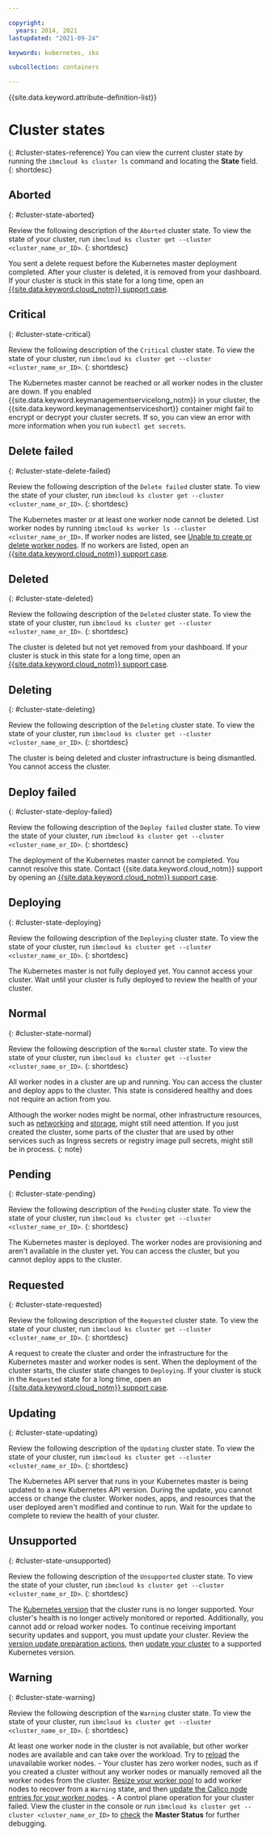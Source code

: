 ```yaml
---

copyright: 
  years: 2014, 2021
lastupdated: "2021-09-24"

keywords: kubernetes, iks

subcollection: containers

---
```




{{site.data.keyword.attribute-definition-list}}

# Cluster states
{: #cluster-states-reference}
You can view the current cluster state by running the `ibmcloud ks cluster ls` command and locating the **State** field.
{: shortdesc}

## Aborted
{: #cluster-state-aborted}

Review the following description of the `Aborted` cluster state. To view the state of your cluster, run `ibmcloud ks cluster get --cluster <cluster_name_or_ID>`.
{: shortdesc}

You sent a delete request before the Kubernetes master deployment completed. After your cluster is deleted, it is removed from your dashboard. If your cluster is stuck in this state for a long time, open an [{{site.data.keyword.cloud_notm}} support case](/docs/containers?topic=containers-get-help).

## Critical
{: #cluster-state-critical}

Review the following description of the `Critical` cluster state. To view the state of your cluster, run `ibmcloud ks cluster get --cluster <cluster_name_or_ID>`.
{: shortdesc}

The Kubernetes master cannot be reached or all worker nodes in the cluster are down. If you enabled {{site.data.keyword.keymanagementservicelong_notm}} in your cluster, the {{site.data.keyword.keymanagementserviceshort}} container might fail to encrypt or decrypt your cluster secrets. If so, you can view an error with more information when you run `kubectl get secrets`.

## Delete failed
{: #cluster-state-delete-failed}

Review the following description of the `Delete failed` cluster state. To view the state of your cluster, run `ibmcloud ks cluster get --cluster <cluster_name_or_ID>`.
{: shortdesc}

The Kubernetes master or at least one worker node cannot be deleted. List worker nodes by running `ibmcloud ks worker ls --cluster <cluster_name_or_ID>`. If worker nodes are listed, see [Unable to create or delete worker nodes](/docs/containers?topic=containers-worker_infra_errors). If no workers are listed, open an [{{site.data.keyword.cloud_notm}} support case](/docs/containers?topic=containers-get-help).

## Deleted
{: #cluster-state-deleted}

Review the following description of the `Deleted` cluster state. To view the state of your cluster, run `ibmcloud ks cluster get --cluster <cluster_name_or_ID>`.
{: shortdesc}

The cluster is deleted but not yet removed from your dashboard. If your cluster is stuck in this state for a long time, open an [{{site.data.keyword.cloud_notm}} support case](/docs/containers?topic=containers-get-help).

## Deleting
{: #cluster-state-deleting}

Review the following description of the `Deleting` cluster state. To view the state of your cluster, run `ibmcloud ks cluster get --cluster <cluster_name_or_ID>`.
{: shortdesc}

The cluster is being deleted and cluster infrastructure is being dismantled. You cannot access the cluster.

## Deploy failed
{: #cluster-state-deploy-failed}

Review the following description of the `Deploy failed` cluster state. To view the state of your cluster, run `ibmcloud ks cluster get --cluster <cluster_name_or_ID>`.
{: shortdesc}

The deployment of the Kubernetes master cannot be completed. You cannot resolve this state. Contact {{site.data.keyword.cloud_notm}} support by opening an [{{site.data.keyword.cloud_notm}} support case](/docs/containers?topic=containers-get-help).

## Deploying
{: #cluster-state-deploying}

Review the following description of the `Deploying` cluster state. To view the state of your cluster, run `ibmcloud ks cluster get --cluster <cluster_name_or_ID>`.
{: shortdesc}

The Kubernetes master is not fully deployed yet. You cannot access your cluster. Wait until your cluster is fully deployed to review the health of your cluster.

## Normal
{: #cluster-state-normal}

Review the following description of the `Normal` cluster state. To view the state of your cluster, run `ibmcloud ks cluster get --cluster <cluster_name_or_ID>`.
{: shortdesc}

All worker nodes in a cluster are up and running. You can access the cluster and deploy apps to the cluster. This state is considered healthy and does not require an action from you.

Although the worker nodes might be normal, other infrastructure resources, such as [networking](/docs/containers?topic=containers-coredns_lameduck) and [storage](/docs/containers?topic=containers-debug_storage_file), might still need attention. If you just created the cluster, some parts of the cluster that are used by other services such as Ingress secrets or registry image pull secrets, might still be in process.
{: note}


## Pending
{: #cluster-state-pending}

Review the following description of the `Pending` cluster state. To view the state of your cluster, run `ibmcloud ks cluster get --cluster <cluster_name_or_ID>`.
{: shortdesc}

The Kubernetes master is deployed. The worker nodes are provisioning and aren't available in the cluster yet. You can access the cluster, but you cannot deploy apps to the cluster.

## Requested
{: #cluster-state-requested}

Review the following description of the `Requested` cluster state. To view the state of your cluster, run `ibmcloud ks cluster get --cluster <cluster_name_or_ID>`.
{: shortdesc}

A request to create the cluster and order the infrastructure for the Kubernetes master and worker nodes is sent. When the deployment of the cluster starts, the cluster state changes to `Deploying`. If your cluster is stuck in the <code>Requested</code> state for a long time, open an [{{site.data.keyword.cloud_notm}} support case](/docs/containers?topic=containers-get-help).

## Updating
{: #cluster-state-updating}

Review the following description of the `Updating` cluster state. To view the state of your cluster, run `ibmcloud ks cluster get --cluster <cluster_name_or_ID>`.
{: shortdesc}

The Kubernetes API server that runs in your Kubernetes master is being updated to a new Kubernetes API version. During the update, you cannot access or change the cluster. Worker nodes, apps, and resources that the user deployed aren't modified and continue to run. Wait for the update to complete to review the health of your cluster.

## Unsupported
{: #cluster-state-unsupported}

Review the following description of the `Unsupported` cluster state. To view the state of your cluster, run `ibmcloud ks cluster get --cluster <cluster_name_or_ID>`.
{: shortdesc}

The <a href="/docs/containers?topic=containers-cs_versions#cs_versions">Kubernetes version</a> that the cluster runs is no longer supported. Your cluster's health is no longer actively monitored or reported. Additionally, you cannot add or reload worker nodes. To continue receiving important security updates and support, you must update your cluster. Review the [version update preparation actions](/docs/containers?topic=containers-cs_versions#prep-up), then [update your cluster](/docs/containers?topic=containers-update#update) to a supported Kubernetes version.

## Warning
{: #cluster-state-warning}

Review the following description of the `Warning` cluster state. To view the state of your cluster, run `ibmcloud ks cluster get --cluster <cluster_name_or_ID>`.
{: shortdesc}

At least one worker node in the cluster is not available, but other worker nodes are available and can take over the workload. Try to [reload](/docs/containers?topic=containers-kubernetes-service-cli#cs_worker_reload) the unavailable worker nodes.
    - Your cluster has zero worker nodes, such as if you created a cluster without any worker nodes or manually removed all the worker nodes from the cluster. [Resize your worker pool](/docs/containers?topic=containers-add_workers#resize_pool) to add worker nodes to recover from a `Warning` state, and then [update the Calico node entries for your worker nodes](/docs/containers?topic=containers-zero_nodes_calico_failure).
    - A control plane operation for your cluster failed. View the cluster in the console or run `ibmcloud ks cluster get --cluster <cluster_name_or_ID>` to [check](/docs/containers?topic=containers-debug_master) the **Master Status** for further debugging.






